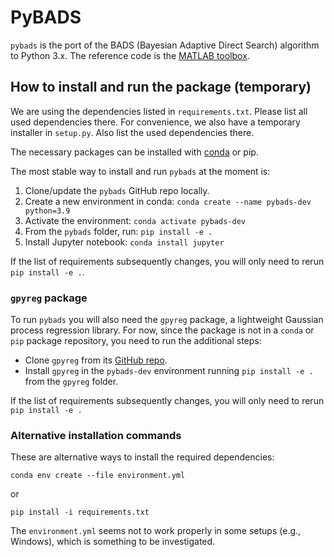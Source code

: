 
# PyBADS
`pybads` is the port of the BADS (Bayesian Adaptive Direct Search) algorithm to Python 3.x.
The reference code is the [MATLAB toolbox](https://github.com/lacerbi/bads).

## How to install and run the package (temporary)

We are using the dependencies listed in `requirements.txt`. Please list all used dependencies there.
For convenience, we also have a temporary installer in `setup.py`. Also list the used dependencies there.

The necessary packages can be installed with [conda](https://docs.conda.io/projects/conda/en/latest/user-guide/install/) or pip.

The most stable way to install and run `pybads` at the moment is:

1. Clone/update the `pybads` GitHub repo locally.
2. Create a new environment in conda: `conda create --name pybads-dev python=3.9`
3. Activate the environment: `conda activate pybads-dev`
4. From the `pybads` folder, run: `pip install -e .`
5. Install Jupyter notebook: `conda install jupyter`

If the list of requirements subsequently changes, you will only need to rerun `pip install -e .`.

### `gpyreg` package

To run `pybads` you will also need the `gpyreg` package, a lightweight Gaussian process regression library.
For now, since the package is not in a `conda` or `pip` package repository, you need to run the additional steps:

- Clone `gpyreg` from its [GitHub repo](https://github.com/lacerbi/gpyreg).
- Install `gpyreg` in the `pybads-dev` environment running `pip install -e .` from the `gpyreg` folder.

If the list of requirements subsequently changes, you will only need to rerun `pip install -e .`
### Alternative installation commands

These are alternative ways to install the required dependencies:

```
conda env create --file environment.yml
```

or

```
pip install -i requirements.txt
```

The `environment.yml` seems not to work properly in some setups (e.g., Windows), which is something to be investigated.
